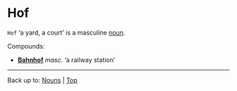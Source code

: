 # Hof

`Hof` ‘a yard, a court’ is a masculine [noun](../../index.md).

Compounds:
- **[Bahnhof](../../b/ba/Bahnhof.md)** *masc.* ‘a railway station’

----

Back up to: [Nouns](../../index.md) | [Top](../../../index.md)
